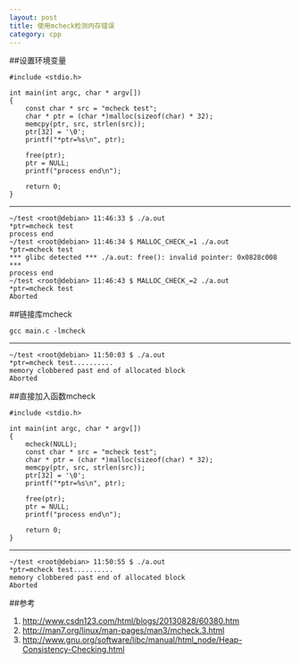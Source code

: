 ```yaml
---
layout: post
title: 使用mcheck检测内存错误
category: cpp
---
```


##设置环境变量

	#include <stdio.h>

	int main(int argc, char * argv[])
	{
		const char * src = "mcheck test";
		char * ptr = (char *)malloc(sizeof(char) * 32);
		memcpy(ptr, src, strlen(src));
		ptr[32] = '\0';  
		printf("*ptr=%s\n", ptr);                                                                                                              

		free(ptr);
		ptr = NULL;
		printf("process end\n");

		return 0;
	}

---
	~/test <root@debian> 11:46:33 $ ./a.out 
	*ptr=mcheck test
	process end
	~/test <root@debian> 11:46:34 $ MALLOC_CHECK_=1 ./a.out 
	*ptr=mcheck test
	*** glibc detected *** ./a.out: free(): invalid pointer: 0x0828c008 ***
	process end
	~/test <root@debian> 11:46:43 $ MALLOC_CHECK_=2 ./a.out 
	*ptr=mcheck test
	Aborted

##链接库mcheck

	gcc main.c -lmcheck

---

	~/test <root@debian> 11:50:03 $ ./a.out 
	*ptr=mcheck test..........
	memory clobbered past end of allocated block
	Aborted
	
##直接加入函数mcheck

	#include <stdio.h>

	int main(int argc, char * argv[])
	{
		mcheck(NULL);                                                                                                                          
		const char * src = "mcheck test";
		char * ptr = (char *)malloc(sizeof(char) * 32);
		memcpy(ptr, src, strlen(src));
		ptr[32] = '\0';  
		printf("*ptr=%s\n", ptr);

		free(ptr);
		ptr = NULL;
		printf("process end\n");

		return 0;
	}

---

	~/test <root@debian> 11:50:55 $ ./a.out 
	*ptr=mcheck test..........
	memory clobbered past end of allocated block
	Aborted

##参考
1. <http://www.csdn123.com/html/blogs/20130828/60380.htm>
1. <http://man7.org/linux/man-pages/man3/mcheck.3.html>
1. <http://www.gnu.org/software/libc/manual/html_node/Heap-Consistency-Checking.html>